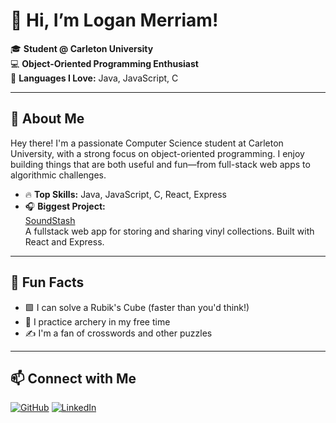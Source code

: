 # 👋 Hi, I’m Logan Merriam!

🎓 **Student @ Carleton University**  
💻 **Object-Oriented Programming Enthusiast**  
🌟 **Languages I Love:** Java, JavaScript, C

---

## 🚀 About Me

Hey there! I'm a passionate Computer Science student at Carleton University, with a strong focus on object-oriented programming. I enjoy building things that are both useful and fun—from full-stack web apps to algorithmic challenges.

- 🔥 **Top Skills:** Java, JavaScript, C, React, Express  
- 🎧 **Biggest Project:**  
  [SoundStash](https://github.com/loganJMer/SoundStash)  
  A fullstack web app for storing and sharing vinyl collections. Built with React and Express.

---

## 🧩 Fun Facts

- 🟩 I can solve a Rubik's Cube (faster than you'd think!)
- 🏹 I practice archery in my free time
- ✍️ I'm a fan of crosswords and other puzzles

---

## 📫 Connect with Me

[![GitHub](https://img.shields.io/badge/GitHub-loganJMer-181717?logo=github)](https://github.com/loganJMer)
[![LinkedIn](https://img.shields.io/badge/LinkedIn-Logan%20Merriam-0A66C2?logo=linkedin)](https://www.linkedin.com/in/logan-merriam-a27883365/)
